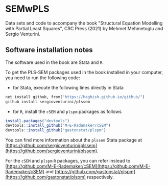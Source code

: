 # SEMwPLS
Data sets and code to accompany the book "Structural Equation Modelling with Partial Least Squares", CRC Press (2021) by Mehmet Mehmetoglu and Sergio Venturini.

## Software installation notes
The software used in the book are Stata and `R`.

To get the PLS-SEM packages used in the book installed in your computer, you need to run the following code:

- for Stata, execute the following lines directly in Stata

``` stata
net install github, from("https://haghish.github.io/github/")
github install sergioventurini/plssem
```

- for `R`, install the `cSEM` and `plspm` packages as follows

``` r
install.packages("devtools")
devtools::install_github("M-E-Radamaker/cSEM")
devtools::install_github("gastonstat/plspm")
```

You can find more information about the `plssem` Stata package at [https://github.com/sergioventurini/plssem](https://github.com/sergioventurini/plssem).

For the `cSEM` and `plspm` `R` packages, you can refer instead to [https://github.com/M-E-Rademaker/cSEM](https://github.com/M-E-Rademaker/cSEM) and [https://github.com/gastonstat/plspm](https://github.com/gastonstat/plspm) respectively.
